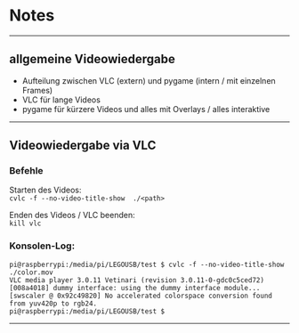 # Notes

---

## allgemeine Videowiedergabe
- Aufteilung zwischen VLC (extern) und pygame (intern / mit einzelnen Frames)
- VLC für lange Videos
- pygame für kürzere Videos und alles mit Overlays / alles interaktive

---

## Videowiedergabe via VLC

### Befehle
Starten des Videos:  
`cvlc -f --no-video-title-show  ./<path>`

Enden des Videos / VLC beenden:  
`kill vlc`

### Konsolen-Log:  
`pi@raspberrypi:/media/pi/LEGOUSB/test $ cvlc -f --no-video-title-show  ./color.mov`  
`VLC media player 3.0.11 Vetinari (revision 3.0.11-0-gdc0c5ced72)`  
`[008a4018] dummy interface: using the dummy interface module...`  
`[swscaler @ 0x92c49820] No accelerated colorspace conversion found from yuv420p to rgb24.`  
`pi@raspberrypi:/media/pi/LEGOUSB/test $ `  

---

